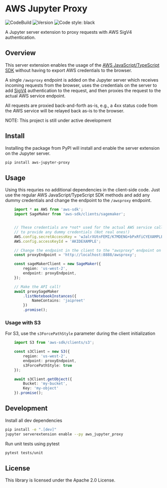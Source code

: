# AWS Jupyter Proxy

![CodeBuild](https://codebuild.us-west-2.amazonaws.com/badges?uuid=eyJlbmNyeXB0ZWREYXRhIjoiZGVqcG5MVEZZYkd2aFBBZnlSZ1R6d0s3U1JKR3pwOWR0UGJTdEp5bW9QWlVlMmdnTEJlenZUdVVkQjNzcVViMmlLQ1NGNS9yLzJEWkRpMzF5WUxnZTJVPSIsIml2UGFyYW1ldGVyU3BlYyI6Ikw5ck5kZk50ai9UU2pYanMiLCJtYXRlcmlhbFNldFNlcmlhbCI6MX0%3D&branch=master)
![Version](https://img.shields.io/pypi/v/aws_jupyter_proxy.svg)
![Code style: black](https://img.shields.io/badge/code%20style-black-000000.svg)

A Jupyter server extension to proxy requests with AWS SigV4 authentication.

## Overview

This server extension enables the usage of the [AWS JavaScript/TypeScript SDK](https://github.com/aws/aws-sdk-js) without having to export AWS credentials to the browser.

A single `/awsproxy` endpoint is added on the Jupyter server which receives incoming requests from the browser, uses the credentials on the server to add [SigV4](https://docs.aws.amazon.com/general/latest/gr/signature-version-4.html) authentication to the request, and then proxies the request to the actual AWS service endpoint.

All requests are proxied back-and-forth as-is, e.g., a 4xx status code from the AWS service will be relayed back as-is to the browser.

NOTE: This project is still under active development

## Install

Installing the package from PyPI will install and enable the server extension on the Jupyter server.

```bash
pip install aws-jupyter-proxy
```

## Usage

Using this requries no additional dependencies in the client-side code. Just use the regular AWS JavaScript/TypeScript SDK methods and add any dummy credentials and change the endpoint to the `/awsproxy` endpoint.

```typescript
    import * as AWS from 'aws-sdk';
    import SageMaker from 'aws-sdk/clients/sagemaker';


    // These credentials are *not* used for the actual AWS service call but you have
    // to provide any dummy credentials (Not real ones!)
    AWS.config.secretAccessKey = 'wJalrXUtnFEMI/K7MDENG+bPxRfiCYEXAMPLEKEY';
    AWS.config.accessKeyId = 'AKIDEXAMPLE';

    // Change the endpoint in the client to the "awsproxy" endpoint on the Jupyter server.
    const proxyEndpoint = 'http://localhost:8888/awsproxy';

    const sageMakerClient = new SageMaker({
        region: 'us-west-2',
        endpoint: proxyEndpoint,
    });

    // Make the API call!
    await proxySageMaker
        .listNotebookInstances({
            NameContains: 'jaipreet'
        })
        .promise();
```

### Usage with S3

For S3, use the `s3ForcePathStyle` parameter during the client initialization

```typescript
    import S3 from 'aws-sdk/clients/s3';

    const s3Client = new S3({
        region: 'us-west-2',
        endpoint: proxyEndpoint,
        s3ForcePathStyle: true
    });

    await s3Client.getObject({
        Bucket: 'my-bucket',
        Key: 'my-object'
    }).promise();
```

## Development

Install all dev dependencies

```bash
pip install -e ".[dev]"
jupyter serverextension enable --py aws_jupyter_proxy
```

Run unit tests using pytest

```bash
pytest tests/unit
```

## License

This library is licensed under the Apache 2.0 License.
